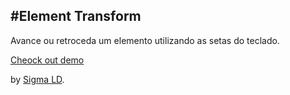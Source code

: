 #Element Transform
------------------

Avance ou retroceda um elemento utilizando as setas do teclado.

[Cheock out demo](http://www.sigmald.com/experimentos/element-transform/)

by [Sigma LD](http://www.sigmald.com).